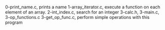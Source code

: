 0-print_name.c, prints a name
1-array_iterator.c, execute a function on each element of an array.
2-int_index.c, search for an integer
3-calc.h, 3-main.c, 3-op_functions.c 3-get_op_func.c,  perform simple operations with this program
